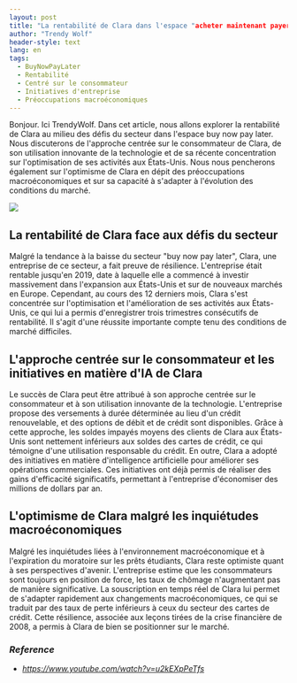 ```yaml
---
layout: post
title: "La rentabilité de Clara dans l'espace "acheter maintenant payer plus tard", son approche centrée sur le consommateur et son optimisme face aux défis du secteur."
author: "Trendy Wolf"
header-style: text
lang: en
tags:
  - BuyNowPayLater
  - Rentabilité
  - Centré sur le consommateur
  - Initiatives d'entreprise
  - Préoccupations macroéconomiques
---
```


Bonjour. Ici TrendyWolf. Dans cet article, nous allons explorer la rentabilité de Clara au milieu des défis du secteur dans l'espace buy now pay later. Nous discuterons de l'approche centrée sur le consommateur de Clara, de son utilisation innovante de la technologie et de sa récente concentration sur l'optimisation de ses activités aux États-Unis. Nous nous pencherons également sur l'optimisme de Clara en dépit des préoccupations macroéconomiques et sur sa capacité à s'adapter à l'évolution des conditions du marché.

<img
    src="https://i.ytimg.com/vi/u2kEXpPeTfs/hqdefault.jpg"
/>


## La rentabilité de Clara face aux défis du secteur
Malgré la tendance à la baisse du secteur "buy now pay later", Clara, une entreprise de ce secteur, a fait preuve de résilience. L'entreprise était rentable jusqu'en 2019, date à laquelle elle a commencé à investir massivement dans l'expansion aux États-Unis et sur de nouveaux marchés en Europe. Cependant, au cours des 12 derniers mois, Clara s'est concentrée sur l'optimisation et l'amélioration de ses activités aux États-Unis, ce qui lui a permis d'enregistrer trois trimestres consécutifs de rentabilité. Il s'agit d'une réussite importante compte tenu des conditions de marché difficiles.

## L'approche centrée sur le consommateur et les initiatives en matière d'IA de Clara
Le succès de Clara peut être attribué à son approche centrée sur le consommateur et à son utilisation innovante de la technologie. L'entreprise propose des versements à durée déterminée au lieu d'un crédit renouvelable, et des options de débit et de crédit sont disponibles. Grâce à cette approche, les soldes impayés moyens des clients de Clara aux États-Unis sont nettement inférieurs aux soldes des cartes de crédit, ce qui témoigne d'une utilisation responsable du crédit. En outre, Clara a adopté des initiatives en matière d'intelligence artificielle pour améliorer ses opérations commerciales. Ces initiatives ont déjà permis de réaliser des gains d'efficacité significatifs, permettant à l'entreprise d'économiser des millions de dollars par an.

## L'optimisme de Clara malgré les inquiétudes macroéconomiques
Malgré les inquiétudes liées à l'environnement macroéconomique et à l'expiration du moratoire sur les prêts étudiants, Clara reste optimiste quant à ses perspectives d'avenir. L'entreprise estime que les consommateurs sont toujours en position de force, les taux de chômage n'augmentant pas de manière significative. La souscription en temps réel de Clara lui permet de s'adapter rapidement aux changements macroéconomiques, ce qui se traduit par des taux de perte inférieurs à ceux du secteur des cartes de crédit. Cette résilience, associée aux leçons tirées de la crise financière de 2008, a permis à Clara de bien se positionner sur le marché.


### _Reference_
- _https://www.youtube.com/watch?v=u2kEXpPeTfs_

